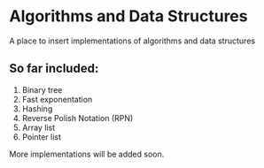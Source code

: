 # Algorithms and Data Structures

A place to insert implementations of algorithms and data structures

## So far included:

1. Binary tree
2. Fast exponentation
3. Hashing
4. Reverse Polish Notation (RPN)
5. Array list
6. Pointer list

More implementations will be added soon.
